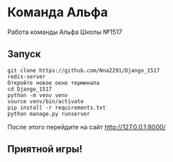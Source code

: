 # Команда Альфа

Работа команды Альфа Школы №1517



## Запуск
```
git clone https://github.com/Nna2291/Django_1517
redis-server
Откройте новое окно терминала
cd Django_1517
python -m venv venv
source venv/bin/activate
pip install -r requirements.txt
python manage.py runserver
```

После этого перейдите на сайт http://127.0.0.1:8000/



## Приятной игры!
